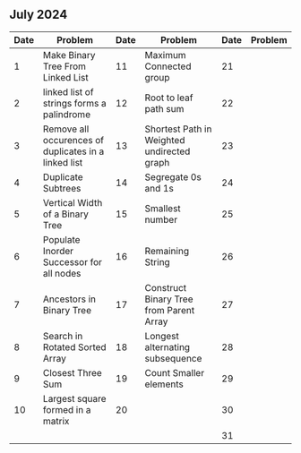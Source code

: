 ## July 2024

| Date | Problem                                              | Date | Problem                                    | Date | Problem |
| ---- | ---------------------------------------------------- | ---- | ------------------------------------------ | ---- | ------- |
| 1    | Make Binary Tree From Linked List                    | 11   | Maximum Connected group                    | 21   |         |
| 2    | linked list of strings forms a palindrome            | 12   | Root to leaf path sum                      | 22   |         |
| 3    | Remove all occurences of duplicates in a linked list | 13   | Shortest Path in Weighted undirected graph | 23   |         |
| 4    | Duplicate Subtrees                                   | 14   | Segregate 0s and 1s                        | 24   |         |
| 5    | Vertical Width of a Binary Tree                      | 15   | Smallest number                            | 25   |         |
| 6    | Populate Inorder Successor for all nodes             | 16   | Remaining String                           | 26   |         |
| 7    | Ancestors in Binary Tree                             | 17   | Construct Binary Tree from Parent Array    | 27   |         |
| 8    | Search in Rotated Sorted Array                       | 18   | Longest alternating subsequence            | 28   |         |
| 9    | Closest Three Sum                                    | 19   | Count Smaller elements                     | 29   |         |
| 10   | Largest square formed in a matrix                    | 20   |                                            | 30   |         |
|      |                                                      |      |                                            | 31   |         |
